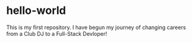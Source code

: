 # hello-world

This is my first repository. I have begun my journey of changing careers from a Club DJ to a Full-Stack Devloper!
